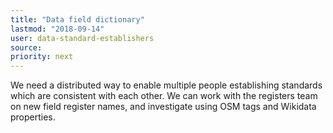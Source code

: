 ```yaml
---
title: "Data field dictionary"
lastmod: "2018-09-14"
user: data-standard-establishers
source:
priority: next
---
```


We need a distributed way to enable multiple people establishing standards which are consistent with each other. We can work with the registers team on new field register names, and investigate using OSM tags and Wikidata properties.
